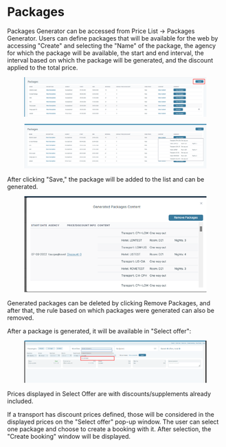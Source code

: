 # Packages

Packages Generator can be accessed from Price List -> Packages Generator. Users can define packages that will be available for the web by accessing "Create" and selecting the "Name" of the package, the agency for which the package will be available, the start and end interval, the interval based on which the package will be generated, and the discount applied to the total price.

<figure><img src="../../../.gitbook/assets/image (4) (1) (1) (1) (1) (1) (1) (1) (1) (1).png" alt=""><figcaption></figcaption></figure>

<figure><img src="../../../.gitbook/assets/image (5) (1) (1) (1) (1) (1) (1) (1) (1) (1).png" alt=""><figcaption></figcaption></figure>

After clicking "Save," the package will be added to the list and can be generated.

<figure><img src="../../../.gitbook/assets/image (6) (2).png" alt=""><figcaption></figcaption></figure>

Generated packages can be deleted by clicking Remove Packages, and after that, the rule based on which packages were generated can also be removed.

After a package is generated, it will be available in "Select offer":

<figure><img src="../../../.gitbook/assets/image (7) (2).png" alt=""><figcaption></figcaption></figure>

Prices displayed in Select Offer are with discounts/supplements already included.

If a transport has discount prices defined, those will be considered in the displayed prices on the "Select offer" pop-up window. The user can select one package and choose to create a booking with it. After selection, the "Create booking" window will be displayed.
